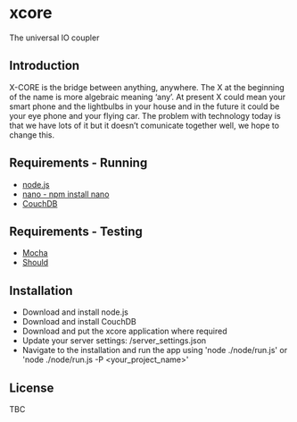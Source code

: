# xcore

The universal IO coupler

## Introduction
X-CORE is the bridge between anything, anywhere. The X at the beginning of the name is more algebraic meaning ‘any’. At present X could mean your smart phone and the lightbulbs in your house and in the future it could be your eye phone and your flying car. The problem with technology today is that we have lots of it but it doesn’t comunicate together well, we hope to change this.

## Requirements - Running

* [node.js](http://nodejs.org/)
* [nano - npm install nano](https://github.com/dscape/nano)
* [CouchDB](http://couchdb.apache.org/)

## Requirements - Testing

* [Mocha](http://visionmedia.github.com/mocha/)
* [Should](https://github.com/visionmedia/should.js)

## Installation

* Download and install node.js
* Download and install CouchDB
* Download and put the xcore application where required
* Update your server settings: /server_settings.json
* Navigate to the installation and run the app using 'node ./node/run.js' or 'node ./node/run.js -P <your_project_name>'

## License
TBC
